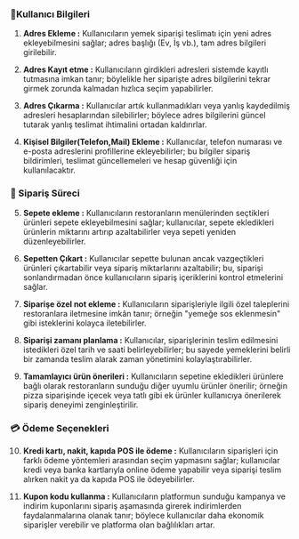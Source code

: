 ### 👤Kullanıcı Bilgileri
1. **Adres Ekleme :** Kullanıcıların yemek siparişi teslimatı için yeni adres ekleyebilmesini sağlar; adres başlığı (Ev, İş vb.), tam adres bilgileri girilebilir.

2. **Adres Kayıt etme :** Kullanıcıların girdikleri adresleri sistemde kayıtlı tutmasına imkan tanır; böylelikle her siparişte adres bilgilerini tekrar girmek zorunda kalmadan hızlıca seçim yapabilirler.
3. **Adres Çıkarma :**  Kullanıcılar artık kullanmadıkları veya yanlış kaydedilmiş adresleri hesaplarından silebilirler; böylece adres bilgilerini güncel tutarak yanlış teslimat ihtimalini ortadan kaldırırlar. 
4. **Kişisel Bilgiler(Telefon,Mail) Ekleme :** Kullanıcılar, telefon numarası ve e-posta adreslerini profillerine ekleyebilirler; bu bilgiler sipariş bildirimleri, teslimat güncellemeleri ve hesap güvenliği için kullanılacaktır.
### 🛒 Sipariş Süreci
5. **Sepete ekleme :** Kullanıcıların restoranların menülerinden seçtikleri ürünleri sepete ekleyebilmesini sağlar; kullanıcılar, sepete ekledikleri ürünlerin miktarını artırıp azaltabilirler veya sepeti yeniden düzenleyebilirler. 

6. **Sepetten Çıkart :** Kullanıcılar sepette bulunan ancak vazgeçtikleri ürünleri çıkartabilir veya sipariş miktarlarını azaltabilir; bu, siparişi sonlandırmadan önce kullanıcıların sipariş içeriklerini kontrol etmelerini sağlar. 
7. **Siparişe özel not ekleme :** Kullanıcıların siparişleriyle ilgili özel taleplerini restoranlara iletmesine imkân tanır; örneğin "yemeğe sos eklenmesin" gibi isteklerini kolayca iletebilirler.
8. **Siparişi zamanı planlama :** Kullanıcılar, siparişlerinin teslim edilmesini istedikleri özel tarih ve saati belirleyebilirler; bu sayede yemeklerini belirli bir zamanda teslim alarak zaman yönetimini kolaylaştırabilirler. 
9. **Tamamlayıcı ürün önerileri :** Kullanıcıların sepetine ekledikleri ürünlere bağlı olarak restoranların sunduğu diğer uyumlu ürünler önerilir; örneğin pizza siparişinde içecek veya tatlı gibi ek ürünler kullanıcıya önerilerek sipariş deneyimi zenginleştirilir.

### 💳 Ödeme Seçenekleri
10. **Kredi kartı, nakit, kapıda POS ile ödeme :** Kullanıcıların siparişleri için farklı ödeme yöntemleri arasından seçim yapmasını sağlar; kullanıcılar kredi veya banka kartlarıyla online ödeme yapabilir veya siparişi teslim alırken nakit ya da kapıda POS ile ödeyebilirler. 

11. **Kupon kodu kullanma :** Kullanıcıların platformun sunduğu kampanya ve indirim kuponlarını sipariş aşamasında girerek indirimlerden faydalanmalarına olanak tanır; böylece kullanıcılar daha ekonomik siparişler verebilir ve platforma olan bağlılıkları artar. 




